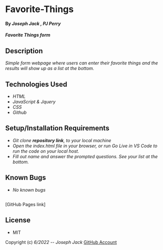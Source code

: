 # Favorite-Things
#### By _**Joseph Jack** , **PJ Perry**_

#### _Favorite Things form_


## Description

_Simple form webpage where users can enter their favorite things and the results will show up as a list at the bottom._

## Technologies Used

* _HTML_
* _JavaScript & Jquery_
* _CSS_
* _Github_

## Setup/Installation Requirements

* _Git clone **repository link**, to your local machine_
* _Open the index.html file in your browser, or run Go Live in VS Code to run the code on your local host._
* _Fill out name and answer the prompted questions. See your list at the bottom._

## Known Bugs

* _No known bugs_

##
[GitHub Pages link]
## License
* MIT 

Copyright (c) _6/2022_  -- _Joseph Jack_ [GitHub Account](https://github.com/Josephwjack)